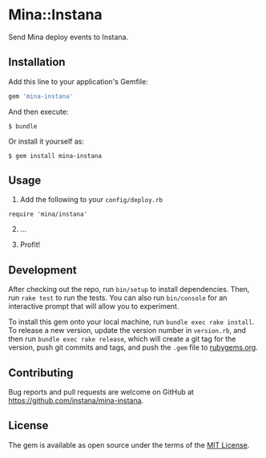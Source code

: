 # Mina::Instana

Send Mina deploy events to Instana.

## Installation

Add this line to your application's Gemfile:

```ruby
gem 'mina-instana'
```

And then execute:

    $ bundle

Or install it yourself as:

    $ gem install mina-instana

## Usage

1. Add the following to your `config/deploy.rb`
```
require 'mina/instana'
```

2. ...

3. Profit!

## Development

After checking out the repo, run `bin/setup` to install dependencies. Then, run `rake test` to run the tests. You can also run `bin/console` for an interactive prompt that will allow you to experiment.

To install this gem onto your local machine, run `bundle exec rake install`. To release a new version, update the version number in `version.rb`, and then run `bundle exec rake release`, which will create a git tag for the version, push git commits and tags, and push the `.gem` file to [rubygems.org](https://rubygems.org).

## Contributing

Bug reports and pull requests are welcome on GitHub at https://github.com/instana/mina-instana.


## License

The gem is available as open source under the terms of the [MIT License](http://opensource.org/licenses/MIT).

